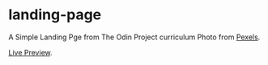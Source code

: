 # landing-page

A Simple Landing Pge from The Odin Project curriculum
Photo from [Pexels](https://www.pexels.com/).

[Live Preview](https://nbht98.github.io/landing-page/).